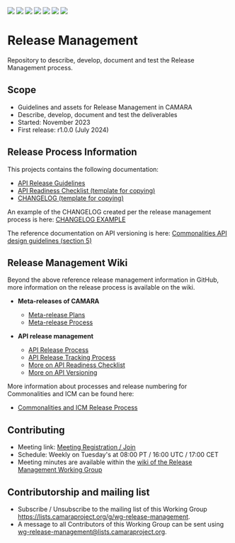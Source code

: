 <a href="https://github.com/camaraproject/ReleaseManagement/commits/" title="Last Commit"><img src="https://img.shields.io/github/last-commit/camaraproject/ReleaseManagement?style=plastic"></a>
<a href="https://github.com/camaraproject/ReleaseManagement/issues" title="Open Issues"><img src="https://img.shields.io/github/issues/camaraproject/ReleaseManagement?style=plastic"></a>
<a href="https://github.com/camaraproject/ReleaseManagement/pulls" title="Open Pull Requests"><img src="https://img.shields.io/github/issues-pr/camaraproject/ReleaseManagement?style=plastic"></a>
<a href="https://github.com/camaraproject/ReleaseManagement/graphs/contributors" title="Contributors"><img src="https://img.shields.io/github/contributors/camaraproject/ReleaseManagement?style=plastic"></a>
<a href="https://github.com/camaraproject/ReleaseManagement" title="Repo Size"><img src="https://img.shields.io/github/repo-size/camaraproject/ReleaseManagement?style=plastic"></a>
<a href="https://github.com/camaraproject/ReleaseManagement/blob/main/LICENSE" title="License"><img src="https://img.shields.io/badge/License-Apache%202.0-green.svg?style=plastic"></a>
<img src="https://img.shields.io/badge/Working%20Group-red">

# Release Management
Repository to describe, develop, document and test the Release Management process.

## Scope
* Guidelines and assets for Release Management in CAMARA
* Describe, develop, document and test the deliverables
* Started: November 2023
* First release: r1.0.0 (July 2024)

## Release Process Information

This projects contains the following documentation:

* [API Release Guidelines](/documentation/API_Release_Guidelines.md)
* [API Readiness Checklist (template for copying)](https://github.com/camaraproject/ReleaseManagement/blob/main/documentation/API-Readiness-Checklist.md)
* [CHANGELOG (template for copying)](https://github.com/camaraproject/ReleaseManagement/blob/main/documentation/CHANGELOG_TEMPLATE.md)

An example of the CHANGELOG created per the release management process is here: [CHANGELOG EXAMPLE](https://github.com/camaraproject/ReleaseManagement/blob/main/documentation/SupportingDocuments/CHANGELOG_EXAMPLE.MD)

The reference documentation on API versioning is here: [Commonalities API design guidelines (section 5)](https://github.com/camaraproject/Commonalities/blob/main/documentation/API-design-guidelines.md)

## Release Management Wiki

Beyond the above reference release management information in GitHub, more information on the release process is available on the wiki.

* **Meta-releases of CAMARA**

  * [Meta-release Plans](https://wiki.camaraproject.org/x/2qN3)
  * [Meta-release Process](https://wiki.camaraproject.org/x/G7N3)

* **API release management**
  * [API Release Process](https://wiki.camaraproject.org/x/AgAVAQ)
  * [API Release Tracking Process](https://wiki.camaraproject.org/x/HQBFAQ)
  * [More on API Readiness Checklist](https://wiki.camaraproject.org/display/CAM/API+Release+Process#APIReleaseProcess-APIreadinesschecklist)
  * [More on API Versioning](https://wiki.camaraproject.org/display/CAM/API+versioning)

More information about processes and release numbering for Commonalities and ICM can be found here:

  * [Commonalities and ICM Release Process](https://wiki.camaraproject.org/display/CAM/Meta-release+Process#MetareleaseProcess-CommonalitiesandICM)

## Contributing
* Meeting link: [Meeting Registration / Join](https://zoom-lfx.platform.linuxfoundation.org/meeting/97762557636?password=e5f98402-8c29-448d-a8b1-f2dceaa9d4ba)
* Schedule: Weekly on Tuesday's at 08:00 PT / 16:00 UTC / 17:00 CET
* Meeting minutes are available within the [wiki of the Release Management Working Group](https://wiki.camaraproject.org/display/CAM/Release+Management+Working+Group)

## Contributorship and mailing list
* Subscribe / Unsubscribe to the mailing list of this Working Group <https://lists.camaraproject.org/g/wg-release-management>.
* A message to all Contributors of this Working Group can be sent using <wg-release-management@lists.camaraproject.org>.
